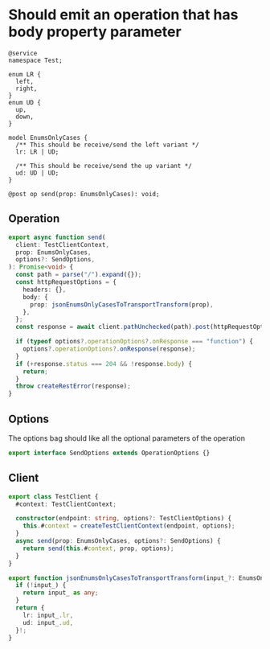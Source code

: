 # Should emit an operation that has body property parameter

```tsp
@service
namespace Test;

enum LR {
  left,
  right,
}
enum UD {
  up,
  down,
}

model EnumsOnlyCases {
  /** This should be receive/send the left variant */
  lr: LR | UD;

  /** This should be receive/send the up variant */
  ud: UD | UD;
}

@post op send(prop: EnumsOnlyCases): void;
```

## Operation

```ts src/api/testClientOperations.ts function send
export async function send(
  client: TestClientContext,
  prop: EnumsOnlyCases,
  options?: SendOptions,
): Promise<void> {
  const path = parse("/").expand({});
  const httpRequestOptions = {
    headers: {},
    body: {
      prop: jsonEnumsOnlyCasesToTransportTransform(prop),
    },
  };
  const response = await client.pathUnchecked(path).post(httpRequestOptions);

  if (typeof options?.operationOptions?.onResponse === "function") {
    options?.operationOptions?.onResponse(response);
  }
  if (+response.status === 204 && !response.body) {
    return;
  }
  throw createRestError(response);
}
```

## Options

The options bag should like all the optional parameters of the operation

```ts src/api/testClientOperations.ts interface SendOptions
export interface SendOptions extends OperationOptions {}
```

## Client

```ts src/testClient.ts class TestClient
export class TestClient {
  #context: TestClientContext;

  constructor(endpoint: string, options?: TestClientOptions) {
    this.#context = createTestClientContext(endpoint, options);
  }
  async send(prop: EnumsOnlyCases, options?: SendOptions) {
    return send(this.#context, prop, options);
  }
}
```

```ts src/models/internal/serializers.ts function jsonEnumsOnlyCasesToTransportTransform
export function jsonEnumsOnlyCasesToTransportTransform(input_?: EnumsOnlyCases | null): any {
  if (!input_) {
    return input_ as any;
  }
  return {
    lr: input_.lr,
    ud: input_.ud,
  }!;
}
```
